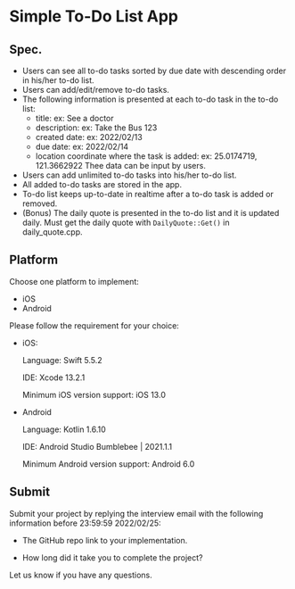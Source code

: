 # Simple To-Do List App

## Spec.

- Users can see all to-do tasks sorted by due date with descending order in his/her to-do list.
- Users can add/edit/remove to-do tasks.
- The following information is presented at each to-do task in the to-do list:
  - title: ex: See a doctor
  - description: ex: Take the Bus 123
  - created date: ex: 2022/02/13
  - due date: ex: 2022/02/14
  - location coordinate where the task is added: ex: 25.0174719, 121.3662922
  Thee data can be input by users.
- Users can add unlimited to-do tasks into his/her to-do list.
- All added to-do tasks are stored in the app.
- To-do list keeps up-to-date in realtime after a to-do task is added or removed.
- (Bonus) The daily quote is presented in the to-do list and it is updated daily. Must get the daily quote with `DailyQuote::Get()` in daily_quote.cpp.

## Platform

Choose one platform to implement:

- iOS
- Android

Please follow the requirement for your choice:

- iOS:

  Language: Swift 5.5.2

  IDE: Xcode 13.2.1
  
  Minimum iOS version support: iOS 13.0
  
- Android
  
  Language: Kotlin 1.6.10
  
  IDE: Android Studio Bumblebee | 2021.1.1
  
  Minimum Android version support: Android 6.0

## Submit

Submit your project by replying the interview email with the following information before 23:59:59 2022/02/25:

- The GitHub repo link to your implementation.

- How long did it take you to complete the project?

Let us know if you have any questions.
